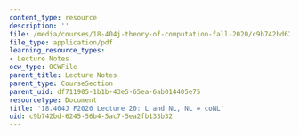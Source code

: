 ```yaml
---
content_type: resource
description: ''
file: /media/courses/18-404j-theory-of-computation-fall-2020/c9b742bd624556b45ac75ea2fb133b32_MIT18_404f20_lec20.pdf
file_type: application/pdf
learning_resource_types:
- Lecture Notes
ocw_type: OCWFile
parent_title: Lecture Notes
parent_type: CourseSection
parent_uid: df711905-1b1b-43e5-65ea-6ab014405e75
resourcetype: Document
title: '18.404J F2020 Lecture 20: L and NL, NL = coNL'
uid: c9b742bd-6245-56b4-5ac7-5ea2fb133b32
---
```

